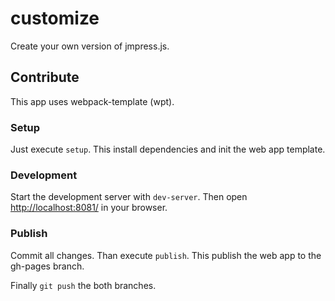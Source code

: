 # customize

Create your own version of jmpress.js.

## Contribute

This app uses webpack-template (wpt).

### Setup

Just execute `setup`.
This install dependencies and init the web app template.

### Development

Start the development server with `dev-server`.
Then open [http://localhost:8081/](http://localhost:8081/) in your browser.

### Publish

Commit all changes.
Than execute `publish`.
This publish the web app to the gh-pages branch.

Finally `git push` the both branches.